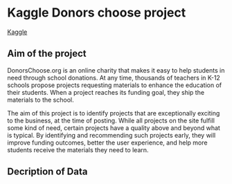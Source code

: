 # Kaggle Donors choose project 
[Kaggle](https://www.kaggle.com/c/kdd-cup-2014-predicting-excitement-at-donors-choose/overview)

## Aim of the project
DonorsChoose.org is an online charity that makes it easy to help students in need through school donations. 
At any time, thousands of teachers in K-12 schools propose projects requesting materials to enhance the education of their students. 
When a project reaches its funding goal, they ship the materials to the school. 

The aim of this project is to identify projects that are exceptionally exciting to the business, at the time of posting. 
While all projects on the site fulfill some kind of need, certain projects have a quality above and beyond what is typical. 
By identifying and recommending such projects early, they will improve funding outcomes, better the user experience, 
and help more students receive the materials they need to learn.

## Decription of Data

